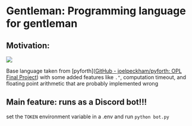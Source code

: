 # Gentleman: Programming language for gentleman

## Motivation:

<img src="https://media.discordapp.net/attachments/664613017270353943/1167350288139694100/image.png?ex=654dcead&is=653b59ad&hm=88ddc98f1ebfe6d13a3e1d80c409b4cbce4ffeb4d1c63b154cfa572f28b364d5&=&width=448&height=99">

Base language taken from [pyforth]([GitHub - joelpeckham/pyforth: OPL Final Project](https://github.com/joelpeckham/pyforth)) with some added features like `."`, computation timeout, and floating point arithmetic that are probably implemented wrong

## Main feature: runs as a Discord bot!!!

set the `TOKEN` environment variable in a .env and run `python bot.py`